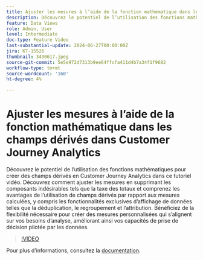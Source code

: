 ```yaml
---
title: Ajuster les mesures à l’aide de la fonction mathématique dans les champs dérivés dans Customer Journey Analytics
description: Découvrez le potentiel de l’utilisation des fonctions mathématiques pour créer des champs dérivés en Customer Journey Analytics dans ce tutoriel vidéo. Découvrez comment ajuster les mesures en supprimant les composants indésirables tels que la taxe des totaux et comprenez les avantages de l’utilisation de champs dérivés par rapport aux mesures calculées, y compris les fonctionnalités exclusives d’affichage de données telles que la déduplication, le regroupement et l’attribution.
feature: Data Views
role: Admin, User
level: Intermediate
doc-type: Feature Video
last-substantial-update: 2024-06-27T00:00:00Z
jira: KT-15526
thumbnail: 3430617.jpeg
source-git-commit: 5e5e972d7313b9ee64ffcfa411d4b7a34f1f9682
workflow-type: tm+mt
source-wordcount: '160'
ht-degree: 4%

---
```


# Ajuster les mesures à l’aide de la fonction mathématique dans les champs dérivés dans Customer Journey Analytics

Découvrez le potentiel de l’utilisation des fonctions mathématiques pour créer des champs dérivés en Customer Journey Analytics dans ce tutoriel vidéo. Découvrez comment ajuster les mesures en supprimant les composants indésirables tels que la taxe des totaux et comprenez les avantages de l’utilisation de champs dérivés par rapport aux mesures calculées, y compris les fonctionnalités exclusives d’affichage de données telles que la déduplication, le regroupement et l’attribution. Bénéficiez de la flexibilité nécessaire pour créer des mesures personnalisées qui s’alignent sur vos besoins d’analyse, améliorant ainsi vos capacités de prise de décision pilotée par les données.

>[!VIDEO](https://video.tv.adobe.com/v/3430617/&learn=on)

Pour plus dʼinformations, consultez la [documentation](https://experienceleague.adobe.com/en/docs/analytics-platform/using/cja-dataviews/derived-fields).
